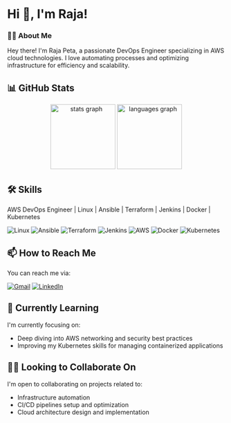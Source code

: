 # Hi 👋, I'm Raja!


<h3 align="left">👩‍💻  About Me</h3>

Hey there! I'm Raja Peta, a passionate DevOps Engineer specializing in AWS cloud technologies. I love automating processes and optimizing infrastructure for efficiency and scalability.



## 📊 GitHub Stats

<div align="center">
  <img src="https://github-readme-stats.vercel.app/api?username=iam-raja&hide_title=false&hide_rank=false&show_icons=true&include_all_commits=true&count_private=true&disable_animations=false&theme=dracula&locale=en&hide_border=false" height="150" alt="stats graph"  />
  <img src="https://github-readme-stats.vercel.app/api/top-langs?username=iam-raja&locale=en&hide_title=false&layout=compact&card_width=320&langs_count=5&theme=dracula&hide_border=false" height="150" alt="languages graph"  />
</div>




## 🛠 Skills

<!-- Intro -->
AWS DevOps Engineer | Linux | Ansible | Terraform | Jenkins | Docker | Kubernetes

<!-- Skills -->

![Linux](https://img.shields.io/badge/Linux-FCC624?style=for-the-badge&logo=linux&logoColor=black)
![Ansible](https://img.shields.io/badge/Ansible-EE0000?style=for-the-badge&logo=ansible&logoColor=white)
![Terraform](https://img.shields.io/badge/Terraform-623CE4?style=for-the-badge&logo=terraform&logoColor=white)
![Jenkins](https://img.shields.io/badge/Jenkins-D24939?style=for-the-badge&logo=jenkins&logoColor=white)
![AWS](https://img.shields.io/badge/AWS-232F3E?style=for-the-badge&logo=amazon-aws&logoColor=white)
![Docker](https://img.shields.io/badge/Docker-2496ED?style=for-the-badge&logo=docker&logoColor=white)
![Kubernetes](https://img.shields.io/badge/Kubernetes-326CE5?style=for-the-badge&logo=kubernetes&logoColor=white)



## 📫 How to Reach Me

You can reach me via:
<p align="Start">
  <a href="rajapeta03@gmail.com"><img src="https://img.shields.io/badge/Gmail-D14836?style=for-the-badge&logo=gmail&logoColor=white" alt="Gmail"></a>
  <a href="https://www.linkedin.com/public-profile/settings?trk=d_flagship3_profile_self_view_public_profile"><img src="https://img.shields.io/badge/LinkedIn-0077B5?style=for-the-badge&logo=linkedin&logoColor=white" alt="LinkedIn"></a>
</p>



## 🌱 Currently Learning

I'm currently focusing on:

- Deep diving into AWS networking and security best practices
- Improving my Kubernetes skills for managing containerized applications



## 👯‍♀️ Looking to Collaborate On

I'm open to collaborating on projects related to:

- Infrastructure automation
- CI/CD pipelines setup and optimization
- Cloud architecture design and implementation



###
